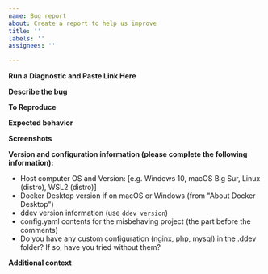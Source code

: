 ```yaml
---
name: Bug report
about: Create a report to help us improve
title: ''
labels: ''
assignees: ''

---
```


**Run a Diagnostic and Paste Link Here**

<!--
If you're having trouble with ddev,

1. Please use the latest stable version of DDEV-Local before reporting. Upgrading is easy.
2. Please run a quick diagnostic and post the results as a new gist on gist.github.com (or on another pastebin-type site if you prefer). You can download [test_ddev.sh](https://raw.githubusercontent.com/drud/ddev/master/scripts/test_ddev.sh) and run it per the instructions at the top. That will help so we don't have to ask so many questions... And it it works, it probably means there's something wrong with your project, not ddev. Put the link to the gist here.
-->

**Describe the bug**
<!--
A clear and concise description of what the bug is.
-->

**To Reproduce**
<!--
Steps to reproduce the behavior:
-->

**Expected behavior**
<!--
A clear and concise description of what you expected to happen.
-->

**Screenshots**
<!--
If applicable, add screenshots to help explain your problem.
-->

**Version and configuration information (please complete the following information):**

- Host computer OS and Version: [e.g. Windows 10, macOS Big Sur, Linux (distro), WSL2 (distro)]
- Docker Desktop version if on macOS or Windows (from "About Docker Desktop")
- ddev version information (use `ddev version`)
- config.yaml contents for the misbehaving project (the part before the comments)
- Do you have any custom configuration (nginx, php, mysql) in the .ddev folder? If so, have you tried without them?

**Additional context**
<!--
Add any other context about the problem here. Thanks!
-->
